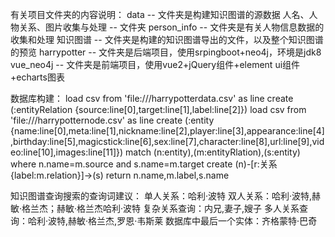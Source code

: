 有关项目文件夹的内容说明：
data -- 文件夹是构建知识图谱的源数据
人名、人物关系、图片收集与处理 -- 文件夹
person_info -- 文件夹是有关人物信息数据的收集和处理
知识图谱 -- 文件夹是构建的知识图谱导出的文件，以及整个知识图谱的预览
harrypotter -- 文件夹是后端项目，使用srpingboot+neo4j，环境是jdk8
vue_neo4j -- 文件夹是前端项目，使用vue2+jQuery组件+element ui组件+echarts图表

数据库构建：
load csv from 'file:///harrypotterdata.csv' as line
create (:entityRelation {source:line[0],target:line[1],label:line[2]})
load csv from 'file:///harrypotternode.csv' as line
create (:entity {name:line[0],meta:line[1],nickname:line[2],player:line[3],appearance:line[4],birthday:line[5],magicstick:line[6],sex:line[7],character:line[8],url:line[9],video:line[10],images:line[11]})
match (n:entity),(m:entityRlation),(s:entity) where n.name=m.source and s.name=m.target
create (n)-[r:关系{label:m.relation}]->(s)
return n.name,m.label,s.name

知识图谱查询搜索的查询词建议：
单人关系：哈利·波特
双人关系：哈利·波特,赫敏·格兰杰；赫敏·格兰杰哈利·波特
复杂关系查询：内兄,妻子,嫂子
多人关系查询：哈利·波特,赫敏·格兰杰,罗恩·韦斯莱
数据库中最后一个实体：齐格蒙特·巴奇
